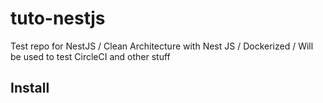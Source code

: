 # tuto-nestjs
Test repo for NestJS / Clean Architecture with Nest JS / Dockerized / Will be used to test CircleCI and other stuff

## Install
